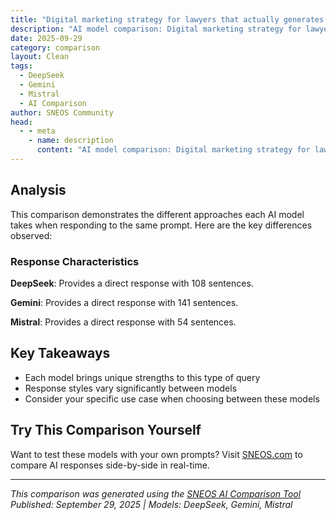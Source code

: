```yaml
---
title: "Digital marketing strategy for lawyers that actually generates quality leads"
description: "AI model comparison: Digital marketing strategy for lawyers that actually generates quality leads..."
date: 2025-09-29
category: comparison
layout: Clean
tags:
  - DeepSeek
  - Gemini
  - Mistral
  - AI Comparison
author: SNEOS Community
head:
  - - meta
    - name: description
      content: "AI model comparison: Digital marketing strategy for lawyers that actually generates quality leads..."
---
```


<ChatComparison
  title="Digital marketing strategy for lawyers that actually generates quality leads"
  prompt="Digital marketing strategy for lawyers that actually generates quality leads"
  :responses='{"DeepSeek": "Of course. This is a critical topic because most lawyers waste money on generic marketing that doesn\u0027t speak to the specific fears and needs of potential clients.\n\nA successful digital marketing strategy for lawyers isn\u0027t about being the loudest; it\u0027s about being the most helpful and authoritative voice when someone is in a crisis.\n\nHere is a comprehensive digital marketing strategy designed to generate **quality leads**\u2014clients who are informed, ready to act, and a good fit for your practice.\n\n### The Core Principle: The Trust Funnel\n\nForget just generating traffic. You need to build trust. A person hiring a lawyer is making one of the most important and stressful decisions of their life. Your digital presence must guide them from panic to confidence.\n\n**The Funnel:**\n1. **Awareness:** They have a problem (e.g., \u0022car accident injury,\u0022 \u0022divorce lawyer near me\u0022).\n2. **Consideration:** They are researching solutions and comparing lawyers.\n3. **Decision:** They are ready to contact a firm.\n\nYour goal is to provide the right content at each stage to build trust and position yourself as the obvious choice.\n\n---\n\n### Phase 1: Foundation \u0026 Website Conversion Engine\n\nYour website is your digital office. It must be credible, fast, and persuasive.\n\n**1. A Client-Centered Website (Not a Law Firm Brochure)**\n* **Mobile-First Design:** Over 60% of legal searches are on mobile. If your site is slow or hard to use on a phone, you\u0027ve lost them.\n* **Clear Value Proposition:** Above the fold, answer their burning question: \u0022Can you help me with [My Specific Problem]?\u0022 Use headlines like \u0022Injured in an Accident? Let Us Fight for the Compensation You Deserve.\u0022\n* **Practice Area Pages are King:** Don\u0027t just have a \u0022Services\u0022 page. Create dedicated, in-depth pages for each practice area (e.g., \u0022Divorce \u0026 Child Custody,\u0022 \u0022DUI Defense,\u0022 \u0022Estate Planning\u0022).\n* **Social Proof:** Display client testimonials and case results (where ethically permissible). Use real names and photos if possible. This is critical for trust.\n* **Clear, Multiple Calls-to-Action (CTAs):** Don\u0027t hide your phone number. Have a sticky header/footer with your number. Use clear buttons like \u0022Request a Free Case Evaluation,\u0022 \u0022Schedule a Consultation,\u0022 or \u0022Download Our Free Guide.\u0022\n\n**2. Search Engine Optimization (SEO) - The Long Game**\nSEO is how you get found by people actively looking for your help.\n\n* **Keyword Research:** Identify the phrases your ideal clients use.\n * **Informational:** \u0022what to do after a car accident\u0022\n * **Navigational:** \u0022best divorce lawyer in [City]\u0022\n * **Transactional:** \u0022hire a DUI attorney\u0022\n* **On-Page SEO:** Optimize your page titles, meta descriptions, and headers (H1, H2s) with these keywords. Create content that thoroughly answers search intent.\n* **Local SEO (Non-Negotiable):**\n * **Google Business Profile:** Claim, verify, and optimize your listing with high-quality photos, accurate hours, and practice area categories.\n * **Local Citations:** Ensure your Name, Address, and Phone number (NAP) are consistent across directories (Avvo, Justia, Yelp, local chambers).\n * **Get Reviews:** Actively ask satisfied clients to leave reviews on your Google Business Profile. Respond professionally to all reviews.\n\n---\n\n### Phase 2: Content \u0026 Authority Building\n\nThis is how you separate yourself from the ambulance chasers and build the know-like-trust factor.\n\n**1. The Blog: Answer Questions, Don\u0027t Just Boast**\nYour blog should be a resource, not a press release center.\n* **FAQ Style:** Write posts that answer common client questions. \u0022What is the Average Settlement for a Rear-End Collision?\u0022 \u0022How is Child Support Calculated in [State]?\u0022\n* **Explain Processes:** \u0022A Step-by-Step Guide to the Probate Process in [State].\u0022 This demystifies the legal process and manages client expectations.\n* **Showcase Expertise:** Write about recent changes in law or complex legal concepts in simple terms.\n\n**2. The Lead Magnet: The Trust Exchange**\nA blog builds general authority; a lead magnet captures the lead.\n* **Offer:** A high-value, in-depth guide, checklist, or report specific to a practice area.\n * Personal Injury: \u0022The Injured Victim\u0027s Guide to Maximizing Your Insurance Settlement\u0022\n * Family Law: \u0022The 5 Critical Mistakes to Avoid in Your Divorce\u0022\n * Estate Planning: \u0022The Ultimate Checklist for Protecting Your Family\u0027s Future\u0022\n* **Delivery:** Use a simple form on a dedicated landing page to exchange the guide for their name and email address. This is now a **warm lead**.\n\n---\n\n### Phase 3: Direct Lead Generation Channels\n\n**1. Pay-Per-Click (PPC) Advertising (Google Ads)**\nPPC gets you to the top of search results *immediately* for high-intent keywords.\n* **Focus on High-Intent Keywords:** Bid on phrases like \u0022hire a personal injury lawyer,\u0022 \u0022bankruptcy attorney near me.\u0022\n* **Use Geo-Targeting:** Only show ads to people in your service area.\n* **Landing Pages are Crucial:** Don\u0027t send ad clicks to your homepage. Send them to a dedicated landing page that continues the ad\u0027s message and has ONE clear goal: getting them to call or fill out a contact form.\n* **Use Call-Only Ads:** For practice areas where the intent is immediate (e.g., DUI, arrest), use ads that are just a big \u0022Call Now\u0022 button.\n\n**2. Retargeting (Remarketing)**\nThis is your secret weapon. 98% of first-time website visitors leave without contacting you. Retargeting puts your ads in front of them as they browse the internet (Facebook, Instagram, other websites), reminding them of your expertise.\n* **Segment Your Audience:**\n * Show general brand ads to all website visitors.\n * Show your \u0022Free Guide\u0022 lead magnet to people who visited your blog.\n * Show a strong \u0022Schedule a Consultation\u0022 ad to people who visited your contact page but didn\u0027t convert.\n\n---\n\n### Phase 4: Nurturing \u0026 Conversion\n\n**Email Marketing (The Qualifier)**\nThe people who downloaded your guide are warm leads, but not yet ready to hire. Nurture them.\n* **Welcome Sequence:** Automatically send a series of 3-4 emails after they download your guide. Provide more value, introduce your firm\u0027s philosophy, and end with a soft ask for a consultation.\n* **Newsletter:** Send a monthly newsletter with your latest blog posts, firm updates, and legal tips. This keeps you top-of-mind so when they *are* ready, you\u0027re the first call.\n\n**The Consultation is the Final Conversion**\nYour website and ads have done their job when the phone rings or the form is submitted. Now, your intake process must be flawless.\n* **Responsive Intake:** Someone should answer the phone or respond to a web form within minutes, not hours.\n* **Trained Staff:** The person handling intake should be empathetic, knowledgeable, and able to pre-qualify the lead.\n* **Set the Consultation:** The goal of the first call is to book a paid or free consultation (depending on your practice area). Make it easy to schedule.\n\n### Sample Funnel in Action: Personal Injury\n\n1. **Awareness:** Someone searches \u0022neck pain after car accident who is at fault.\u0022 They find your **SEO-optimized blog post** on that exact topic.\n2. **Consideration:** On the blog post, they see an offer for your lead magnet: **\u0022The Ultimate Guide to Car Accident Claims.\u0022** They download it, giving you their email.\n3. **Nurturing:** They enter your **email sequence** that provides more value and builds trust over 5 days.\n4. **Retargeting:** During this time, they see your **Facebook retargeting ads** about your successful case results.\n5. **Decision:** They visit your \u0022Request a Consultation\u0022 page. Because they\u0027ve consumed your content and trust you, they fill out the form. Your intake team calls them within 15 minutes and schedules a free case evaluation\u2014a **high-quality, pre-informed lead.**\n\n### What to Avoid\n\n* **Vanity Metrics:** Don\u0027t focus on \u0022likes\u0022 or pure website traffic. Focus on **Leads, Consultation Bookings, and Client Acquisitions.**\n* **Generic Brand Advertising:** Don\u0027t run ads that just say \u0022We\u0027re the Best Law Firm!\u0022 Be specific and problem-focused.\n* **Spending on PPC Without a Solid Foundation:** If your website doesn\u0027t convert, PPC is just a way to burn money faster.\n* **Neglecting Your Google Business Profile:** This is free real estate at the top of local searches. Optimize it relentlessly.\n\nBy implementing this trust-based, client-focused strategy, you will stop chasing leads and start attracting clients who are ready to hire a competent, caring professional.", "Gemini": "Okay, let\u0027s break down a digital marketing strategy for lawyers that focuses on generating quality leads. This isn\u0027t about just getting clicks; it\u0027s about attracting potential clients who are actively searching for legal help and are a good fit for your practice.\n\n**I. Foundational Elements (Must-Haves):**\n\n* **A. Professional and Mobile-Friendly Website:**\n * **Design:** Clean, modern, and easy to navigate. Avoid cluttered layouts. Focus on usability.\n * **Mobile-First:** Most legal searches happen on mobile. Ensure your website is responsive and optimized for smaller screens.\n * **Speed:** Fast loading times are crucial for user experience and SEO.\n * **Security (HTTPS):** Essential for trust and SEO ranking.\n * **Clear Call to Actions (CTAs):** Every page should guide visitors toward taking the next step (e.g., \u0022Schedule a Consultation,\u0022 \u0022Download Our Free Guide,\u0022 \u0022Contact Us\u0022). Use prominent buttons and clear, concise language.\n * **Attorney Bios:** Highlight your expertise, experience, and personality. Include professional headshots and, if possible, video introductions.\n * **Practice Areas Pages:** Dedicated pages for each area of law you practice (e.g., \u0022Personal Injury,\u0022 \u0022Criminal Defense,\u0022 \u0022Family Law\u0022). These pages should be highly detailed, informative, and optimized for relevant keywords.\n * **Contact Information:** Prominently display your phone number, email address, and physical address (if applicable). Include a contact form.\n * **Testimonials \u0026 Case Results:** Social proof is powerful. Include genuine client testimonials and, where appropriate, summaries of successful case results (while adhering to ethical and legal restrictions).\n\n* **B. Google Business Profile (GBP) Optimization:**\n * **Claim and Verify:** Ensure your GBP listing is claimed and verified.\n * **Accurate Information:** NAP (Name, Address, Phone Number) consistency is critical. Use the same information as on your website.\n * **Category Selection:** Choose the most relevant categories for your practice areas.\n * **Business Description:** Write a compelling and keyword-rich description of your firm.\n * **Photos:** Upload high-quality photos of your office, team, and maybe even some \u0022behind-the-scenes\u0022 shots.\n * **Posts:** Regularly post updates, news, articles, and special offers to engage with potential clients.\n * **Q\u0026A:** Monitor the Q\u0026A section and answer questions promptly and professionally. Consider proactively adding common questions and their answers.\n * **Reviews:** Actively solicit and respond to reviews. Address negative reviews constructively.\n\n* **C. Tracking and Analytics:**\n * **Google Analytics:** Track website traffic, user behavior, and conversions.\n * **Google Search Console:** Monitor your website\u0027s performance in Google search results.\n * **Call Tracking:** Use a call tracking service to track the source of incoming phone calls. This is crucial for measuring the effectiveness of your marketing campaigns.\n * **Conversion Tracking:** Set up conversion tracking to monitor form submissions, phone calls, and other valuable actions.\n\n**II. Lead Generation Strategies:**\n\n* **A. Search Engine Optimization (SEO):**\n * **Keyword Research:** Identify the keywords that potential clients are using to search for legal services in your area. Focus on both \u0022head\u0022 keywords (e.g., \u0022personal injury lawyer\u0022) and long-tail keywords (e.g., \u0022how to file a personal injury claim after a car accident\u0022).\n * **On-Page Optimization:** Optimize your website\u0027s content, title tags, meta descriptions, and header tags for relevant keywords.\n * **Off-Page Optimization (Link Building):** Build high-quality backlinks from reputable websites in your industry and local community. This signals to Google that your website is authoritative and trustworthy.\n * **Local Citations:** List your firm in relevant online directories (e.g., Yelp, Avvo, FindLaw).\n * **Guest Blogging:** Write guest posts for other websites in your niche.\n * **Community Involvement:** Sponsor local events or organizations.\n * **Technical SEO:** Ensure your website is technically sound and easy for search engines to crawl and index. This includes things like site speed optimization, mobile-friendliness, and schema markup.\n\n* **B. Pay-Per-Click (PPC) Advertising (Google Ads):**\n * **Targeted Campaigns:** Create highly targeted campaigns based on keywords, location, demographics, and interests.\n * **Compelling Ad Copy:** Write ad copy that is relevant, engaging, and includes a clear call to action.\n * **Landing Page Optimization:** Direct ad traffic to dedicated landing pages that are specifically designed to convert visitors into leads. These pages should be highly relevant to the ad copy and keyword being targeted.\n * **Location Targeting:** Focus your ads on your local service area.\n * **Remarketing:** Retarget website visitors who have previously shown interest in your services.\n * **Ad Extensions:** Utilize ad extensions (e.g., sitelinks, call extensions, location extensions) to provide additional information and make it easier for potential clients to contact you.\n * **Regular Monitoring and Optimization:** Continuously monitor your campaigns and make adjustments as needed to improve performance. A/B test different ad copy and landing pages to see what works best.\n\n* **C. Content Marketing:**\n * **Blog Posts:** Write informative and engaging blog posts on topics that are relevant to your target audience. Address common legal questions, provide helpful tips, and share insights into your practice areas.\n * **Ebooks \u0026 Guides:** Create downloadable ebooks and guides on more in-depth legal topics. These can be used as lead magnets to capture contact information.\n * **Infographics:** Visually appealing infographics can be a great way to present complex legal information in an easy-to-understand format.\n * **Videos:** Create videos on topics that are relevant to your target audience. These can include educational videos, client testimonials, and behind-the-scenes looks at your firm. Optimize your YouTube channel.\n * **Case Studies:** Showcase your successes with compelling case studies that highlight the challenges, solutions, and positive outcomes you achieved for your clients. Anonymize data for confidentiality.\n * **Webinars:** Host online webinars on legal topics to attract and engage potential clients.\n\n* **D. Social Media Marketing:**\n * **Choose the Right Platforms:** Focus on the platforms where your target audience is most active. LinkedIn is generally good for business law, while Facebook might be better for family law.\n * **Consistent Posting:** Post regularly and consistently to keep your audience engaged.\n * **Engaging Content:** Share informative content, answer questions, and participate in relevant discussions.\n * **Paid Social Advertising:** Use paid social advertising to target specific demographics and interests.\n * **Community Building:** Join relevant groups and participate in conversations to build relationships with potential clients.\n * **Social Listening:** Monitor social media for mentions of your firm, your competitors, and relevant legal topics.\n\n* **E. Email Marketing:**\n * **Build an Email List:** Offer valuable content (e.g., free guides, checklists) in exchange for email addresses.\n * **Segment Your List:** Segment your email list based on practice area, location, and other relevant factors.\n * **Personalized Emails:** Send personalized emails that are relevant to the recipient\u0027s interests.\n * **Regular Newsletters:** Send out regular newsletters with updates, news, and special offers.\n * **Automated Email Sequences:** Set up automated email sequences to nurture leads and guide them through the sales funnel.\n\n* **F. Online Reputation Management:**\n * **Monitor Online Reviews:** Regularly monitor online review sites (e.g., Google, Yelp, Avvo) for reviews of your firm.\n * **Respond to Reviews:** Respond to all reviews, both positive and negative, in a timely and professional manner.\n * **Solicit Reviews:** Actively solicit reviews from satisfied clients.\n * **Address Negative Feedback:** Address negative feedback constructively and try to resolve any issues.\n\n**III. Key Considerations for Lawyers:**\n\n* **A. Ethical Compliance:** All of your marketing efforts must comply with the ethical rules and advertising regulations of your state bar association.\n* **B. Confidentiality:** Be careful not to disclose any confidential information about your clients in your marketing materials.\n* **C. Transparency:** Be transparent about your fees and services.\n* **D. Avoid Guarantees:** Never guarantee a particular outcome in a case.\n* **E. Local Focus:** Emphasize your local presence and community involvement.\n\n**IV. Measuring Success:**\n\n* **Lead Volume:** Track the number of leads generated from each marketing channel.\n* **Lead Quality:** Assess the quality of leads based on factors such as demographics, legal needs, and likelihood of becoming a client.\n* **Conversion Rate:** Measure the percentage of leads that convert into clients.\n* **Cost Per Lead (CPL):** Calculate the cost of generating each lead from each marketing channel.\n* **Return on Investment (ROI):** Calculate the return on investment for each marketing channel.\n* **Website Traffic:** Monitor website traffic metrics such as page views, bounce rate, and time on site.\n* **Keyword Rankings:** Track your website\u0027s keyword rankings in search engine results pages (SERPs).\n\n**V. Important Tips \u0026 Takeaways:**\n\n* **Focus on Your Ideal Client:** Develop a clear understanding of your ideal client and tailor your marketing efforts to attract them.\n* **Be Patient:** SEO and content marketing take time to produce results.\n* **Be Consistent:** Consistency is key to success in digital marketing.\n* **Test and Optimize:** Continuously test and optimize your marketing campaigns to improve performance.\n* **Stay Up-to-Date:** The digital marketing landscape is constantly changing, so it\u0027s important to stay up-to-date on the latest trends and best practices.\n* **Consider Outsourcing:** If you don\u0027t have the time or expertise to manage your digital marketing in-house, consider outsourcing to a reputable agency.\n* **Embrace Video:** Video is a powerful medium for engaging potential clients and conveying your expertise.\n* **Leverage Client Testimonials:** Positive reviews and testimonials are crucial for building trust and credibility.\n* **Offer Free Consultations:** A free initial consultation can be a great way to attract new clients and build rapport.\n* **Track Everything:** Accurate tracking is essential for measuring the success of your marketing efforts and making informed decisions.\n\nBy implementing these strategies and continuously monitoring your results, you can develop a digital marketing strategy that generates high-quality leads and helps you grow your legal practice. Remember to prioritize ethical compliance and provide valuable content that addresses the needs of your target audience. Good luck!\n", "Mistral": "Creating a digital marketing strategy for lawyers that generates quality leads involves a multi-faceted approach. Here\u0027s a step-by-step strategy to help you achieve this:\n\n### 1. Define Your Target Audience\n- **Identify Your Ideal Client:** Understand who your ideal client is, including demographics, legal needs, and pain points.\n- **Create Buyer Personas:** Develop detailed profiles of your target clients to tailor your marketing efforts effectively.\n\n### 2. Build a Professional Website\n- **User-Friendly Design:** Ensure your website is easy to navigate, mobile-friendly, and visually appealing.\n- **SEO Optimization:** Use keywords relevant to your practice areas to improve search engine rankings.\n- **Clear Call-to-Actions (CTAs):** Include prominent CTAs like \u0022Schedule a Consultation\u0022 or \u0022Contact Us.\u0022\n- **Content Quality:** Provide valuable content such as blog posts, FAQs, and case studies to establish authority and trust.\n\n### 3. Search Engine Optimization (SEO)\n- **Keyword Research:** Identify and use keywords that your target audience is searching for.\n- **Local SEO:** Optimize your Google My Business listing, ensure your NAP (Name, Address, Phone number) is consistent across platforms, and get listed in local directories.\n- **On-Page SEO:** Optimize meta tags, headers, and URLs with relevant keywords.\n- **Off-Page SEO:** Build high-quality backlinks through guest blogging, partnerships, and directory listings.\n\n### 4. Content Marketing\n- **Blog Regularly:** Publish high-quality, informative blog posts that address common legal questions and issues.\n- **E-Books and Whitepapers:** Offer in-depth resources that can be downloaded in exchange for contact information.\n- **Video Content:** Create videos explaining legal concepts, client testimonials, and firm introductions.\n\n### 5. Social Media Marketing\n- **Platform Selection:** Choose platforms where your target audience is most active (e.g., LinkedIn for professional services, Facebook for community engagement).\n- **Consistent Posting:** Share updates, blog posts, client success stories, and industry news regularly.\n- **Engagement:** Respond to comments and messages promptly to build relationships.\n\n### 6. Pay-Per-Click (PPC) Advertising\n- **Google Ads:** Run targeted PPC campaigns to reach potential clients searching for legal services.\n- **Retargeting:** Use retargeting ads to reach visitors who have shown interest but haven\u0027t converted yet.\n- **Social Media Ads:** Utilize Facebook, LinkedIn, and Instagram ads to target specific demographics and interests.\n\n### 7. Email Marketing\n- **Build an Email List:** Offer lead magnets like free consultations, e-books, or webinars to capture email addresses.\n- **Segment Your List:** Tailor your email campaigns to different segments of your audience based on their interests and needs.\n- **Regular Newsletters:** Send out regular newsletters with updates, legal tips, and firm news.\n\n### 8. Online Reviews and Reputation Management\n- **Encourage Reviews:** Ask satisfied clients to leave reviews on Google, Yelp, and other platforms.\n- **Respond to Reviews:** Address both positive and negative reviews professionally to show that you value client feedback.\n- **Monitor Online Presence:** Use tools like Google Alerts to monitor mentions of your firm and respond to any negative comments promptly.\n\n### 9. Webinars and Live Q\u0026A Sessions\n- **Host Webinars:** Offer free webinars on topics relevant to your target audience to establish thought leadership.\n- **Live Q\u0026A:** Use platforms like Facebook Live or Instagram Live to host Q\u0026A sessions where potential clients can ask legal questions.\n\n### 10. Analytics and Optimization\n- **Track Performance:** Use tools like Google Analytics to track website traffic, conversions, and other key metrics.\n- **A/B Testing:** Continuously test different elements of your marketing strategy (e.g., CTAs, landing pages) to see what works best.\n- **Adjust and Optimize:** Regularly review your data and make adjustments to improve performance.\n\n### 11. Partnerships and Referrals\n- **Collaborate with Other Professionals:** Partner with complementary businesses (e.g., accountants, real estate agents) for mutual referrals.\n- **Client Referral Program:** Offer incentives for clients who refer new business to your firm.\n\n### 12. Legal Directories and Listings\n- **Get Listed:** Ensure your firm is listed in reputable legal directories like Avvo, FindLaw, and Justia.\n- **Optimize Profiles:** Make sure your profiles are complete and optimized with relevant keywords and client reviews.\n\nBy implementing these strategies, you can create a comprehensive digital marketing plan that not only generates quality leads but also builds a strong online presence and reputation for your law firm."}' 
  published-date="16:28"
/>

## Analysis

This comparison demonstrates the different approaches each AI model takes when responding to the same prompt. Here are the key differences observed:

### Response Characteristics

**DeepSeek**: Provides a direct response with 108 sentences. 

**Gemini**: Provides a direct response with 141 sentences. 

**Mistral**: Provides a direct response with 54 sentences. 

## Key Takeaways

- Each model brings unique strengths to this type of query
- Response styles vary significantly between models
- Consider your specific use case when choosing between these models

## Try This Comparison Yourself

Want to test these models with your own prompts? Visit [SNEOS.com](https://sneos.com) to compare AI responses side-by-side in real-time.

---

*This comparison was generated using the [SNEOS AI Comparison Tool](https://sneos.com)*
*Published: September 29, 2025 | Models: DeepSeek, Gemini, Mistral*
